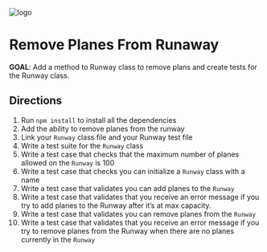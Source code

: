 ![logo](https://user-images.githubusercontent.com/44912347/202296600-c5f247d6-9616-49db-88f0-38433429d781.jpg)

# Remove Planes From Runaway
**GOAL**: Add a method to Runway class to remove plans and create tests for the Runway class.

## Directions
1. Run `npm install` to install all the dependencies
2. Add the ability to remove planes from the runway
3. Link your `Runway` class file and your Runway test file
4. Write a test suite for the `Runway` class
5. Write a test case that checks that the maximum number of planes allowed on the `Runway` is 100
6. Write a test case that checks you can initialize a `Runway` class with a name
7. Write a test case that validates you can add planes to the `Runway`
8. Write a test case that validates that you receive an error message if you try to add planes to the Runway after it’s at max capacity.
9. Write a test case that validates you can remove planes from the `Runway`
10. Write a test case that validates that you receive an error message if you try to remove planes from the Runway when there are no planes currently in the `Runway`
